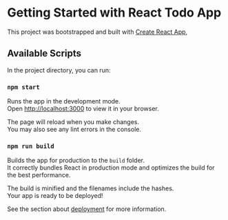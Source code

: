 <!-- # React Todo App.

SVG for CheckBox: [mentioned in the video]

```html
<svg viewBox="0 0 53 38" fill="none" xmlns="http://www.w3.org/2000/svg">
	<path
		fill="none"
		strokeMiterlimit="10"
		strokeWidth="6"
		d="M1.5 22L16 36.5L51.5 1"
		strokeLinejoin="round"
		strokeLinecap="round"
	></path>
</svg>
```

## Starter files

You can find all the starter files in `starter-files` branch. You can to go to the `starter-files` branch and `download zip` the the starter files or You can clone the project and git checkout to `starter-files` branch.

## Getting Started

The recommended way to get started with the project is Follow the `YouTube tutorial`. You will find all the step-by-step guides. Or you Can start the project on your own by following the guide below.

After getting the starter files, you need to go the file directory and run

```shell
npm install
```

and after that start the dev server.

```shell
npm start
```

Happy Coding! 🚀 -->



# Getting Started with  React  Todo App

This project was bootstrapped and built with [Create React App](https://github.com/facebook/create-react-app), 

## Available Scripts

In the project directory, you can run:

### `npm start`

Runs the app in the development mode.\
Open [http://localhost:3000](http://localhost:3000) to view it in your browser.

The page will reload when you make changes.\
You may also see any lint errors in the console.

### `npm run build`

Builds the app for production to the `build` folder.\
It correctly bundles React in production mode and optimizes the build for the best performance.

The build is minified and the filenames include the hashes.\
Your app is ready to be deployed!

See the section about [deployment](https://facebook.github.io/create-react-app/docs/deployment) for more information.


